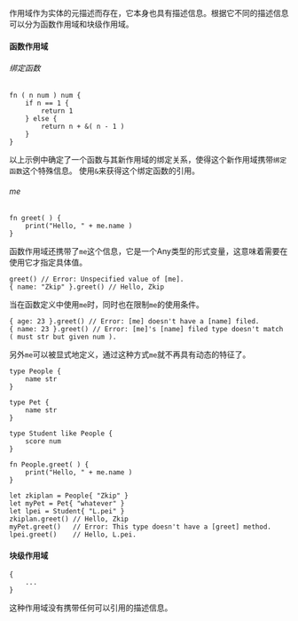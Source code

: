 作用域作为实体的元描述而存在，它本身也具有描述信息。根据它不同的描述信息可以分为函数作用域和块级作用域。

#### 函数作用域

###### 绑定函数
```
fn ( n num ) num {
    if n == 1 {
        return 1
    } else {
        return n + &( n - 1 )
    }
}
```
以上示例中确定了一个函数与其新作用域的绑定关系，使得这个新作用域携带`绑定函数`这个特殊信息。
使用`&`来获得这个绑定函数的引用。

###### me
```
fn greet( ) {
    print("Hello, " + me.name )
}
```
函数作用域还携带了`me`这个信息，它是一个Any类型的形式变量，这意味着需要在使用它才指定具体值。
```
greet() // Error: Unspecified value of [me].
{ name: "Zkip" }.greet() // Hello, Zkip
```
当在函数定义中使用`me`时，同时也在限制`me`的使用条件。
```
{ age: 23 }.greet() // Error: [me] doesn't have a [name] filed.
{ name: 23 }.greet() // Error: [me]'s [name] filed type doesn't match ( must str but given num ).
```

另外`me`可以被显式地定义，通过这种方式`me`就不再具有动态的特征了。
```
type People {
    name str
}

type Pet {
    name str
}

type Student like People {
    score num
}

fn People.greet( ) {
    print("Hello, " + me.name )
}

let zkiplan = People{ "Zkip" }
let myPet = Pet{ "whatever" }
let lpei = Student{ "L.pei" }
zkiplan.greet() // Hello, Zkip
myPet.greet()   // Error: This type doesn't have a [greet] method.
lpei.greet()    // Hello, L.pei.
```

#### 块级作用域
```
{
    ...
}
```
这种作用域没有携带任何可以引用的描述信息。
